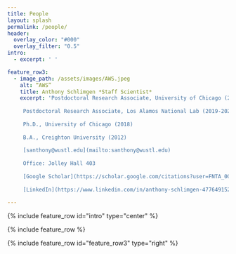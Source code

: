 ```yaml
---
title: People
layout: splash
permalink: /people/
header:
  overlay_color: "#000"
  overlay_filter: "0.5"
intro: 
  - excerpt: ' '

feature_row3:
  - image_path: /assets/images/AWS.jpeg
    alt: “AWS”
    title: Anthony Schlimgen *Staff Scientist*
    excerpt: 'Postdoctoral Research Associate, University of Chicago (2021-2022) 
    
     Postdoctoral Research Associate, Los Alamos National Lab (2019-2021) 
     
     Ph.D., University of Chicago (2018) 
     
     B.A., Creighton University (2012) 
     
     [santhony@wustl.edu](mailto:santhony@wustl.edu)  
     
     Office: Jolley Hall 403  
     
     [Google Scholar](https://scholar.google.com/citations?user=FNTA_00AAAAJ&hl=en&oi=sra)  
     
     [LinkedIn](https://www.linkedin.com/in/anthony-schlimgen-477649152/)'  
     
---
```


{% include feature_row id="intro" type="center" %}

{% include feature_row %}

{% include feature_row id="feature_row3" type="right" %}







